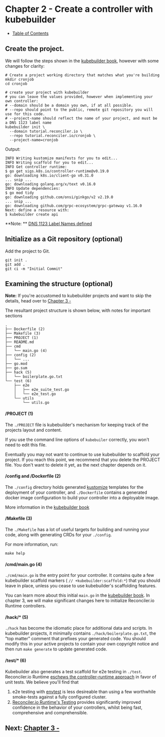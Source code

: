 # Chapter 2 - Create a controller with kubebuilder

* [Table of Contents](README.md)

## Create the project.

We will follow the steps shown in
the [kubebuilder book](https://book.kubebuilder.io/cronjob-tutorial/cronjob-tutorial#scaffolding-out-our-project),
however with some changes for clarity:

```shell
# Create a project working directory that matches what you're building
mkdir cronjob
cd cronjob

# create your project with kubebuilder
# you can leave the values provided, however when implementing your own controller:
# --domain should be a domain you own, if at all possible.
# --repo should point to the public, remote git repository you will use for this code.
# --project-name should reflect the name of your project, and must be a DNS 1123 label name
kubebuilder init \
  --domain tutorial.reconciler.io \
  --repo tutorial.reconciler.io/cronjob \
  --project-name=cronjob
```

Output:

```text
INFO Writing kustomize manifests for you to edit...
INFO Writing scaffold for you to edit...
INFO Get controller runtime:
$ go get sigs.k8s.io/controller-runtime@v0.19.0
go: downloading k8s.io/client-go v0.31.0
... snip ...
go: downloading golang.org/x/text v0.16.0
INFO Update dependencies:
$ go mod tidy
go: downloading github.com/onsi/ginkgo/v2 v2.19.0
... snip ...
go: downloading github.com/grpc-ecosystem/grpc-gateway v1.16.0
Next: define a resource with:
$ kubebuilder create api
```

**Note:
** [DNS 1123 Label Names defined](https://kubernetes.io/docs/concepts/overview/working-with-objects/names/#dns-label-names)

## Initialize as a Git repository (optional)

Add the project to Git.

```shell
git init .
git add .
git ci -m "Initial Commit"
```

## Examining the structure (optional)

[//]: # (TODO)

**Note:** If you're accustomed to kubebuilder projects and want to skip the details, head over
to [Chapter 3 - ](ch-03-.md)

The resultant project structure is shown below, with notes for important sections

```text
.
├── Dockerfile (2)
├── Makefile (3)
├── PROJECT (1)
├── README.md
├── cmd
│   └── main.go (4)
├── config (2)
│   └── ... 
├── go.mod
├── go.sum
├── hack (5)
│   └── boilerplate.go.txt
└── test (6)
    ├── e2e
    │   ├── e2e_suite_test.go
    │   └── e2e_test.go
    └── utils
        └── utils.go
```

#### /PROJECT (1)

The `./PROJECT` file is kubebuilder's mechanism for keeping track of the projects layout and content.

If you use the command line options of `kubebuiler` correctly, you won't need to edit this file.

Eventually you may not want to continue to use kubebuilder to scaffold your project. If you reach this point, we
recommend that you delete the PROJECT file. You don't want to delete it yet, as the next chapter depends on it.

#### /config and /Dockerfile (2)

The `./config` directory holds generated [kustomize] templates for the deployment of your controller,
and `./Dockerfile` contains a generated docker image configuration to build your controller into a deployable image.

More information in
the [kubebuilder book](https://book.kubebuilder.io/cronjob-tutorial/basic-project#launch-configuration)

#### /Makefile (3)

The `./Makefile` has a lot of useful targets for building and running your code, along with generating CRDs for your
`./config`.

For more information, run:

```shell
make help
```

#### /cmd/main.go (4)

`./cmd/main.go` is the entry point for your controller. It contains quite a few kubebuilder scaffold markers (
`// +kubebuilder:scaffold:*`) that you should leave in place, unless you cease to use kubebuilder's scaffolding
features.

You can learn more about this initial `main.go` in
the [kubebuilder book](https://book.kubebuilder.io/cronjob-tutorial/empty-main).
In chapter 3, we will make significant changes here to initialize Reconciler.io Runtime controllers.

#### /hack/* (5)

`./hack` has become the idiomatic place for additional data and scripts. In kubebuilder projects, it minimally contains
`./hack/boilerplate.go.txt`, the "top matter" comment that prefixes your generated code. You should modify this in your
active projects to contain your own copyright notice and then run `make generate` to update generated code.

#### /test/* (6)

Kubebuilder also generates a test scaffold for e2e testing in `./test`. Reconciler.io Runtime [eschews the controller-runtime approach](https://github.com/reconcilerio/runtime?tab=readme-ov-file#testing) in favor of unit tests. We believe you'll find that
1. e2e testing with [envtest](https://pkg.go.dev/sigs.k8s.io/controller-runtime/pkg/envtest) is less desireable than using a few worthwhile smoke-tests against a fully configured cluster.
2. [Reconciler.io Runtime's Testing](https://github.com/reconcilerio/runtime?tab=readme-ov-file#testing) provides significantly improved confidence in the behavior of your controllers, whilst being fast, comprehensive and comprehensible.

[//]: # (TODO)

## Next: [Chapter 3 - ](ch-03-.md)

[kustomize]: https://kustomize.io/